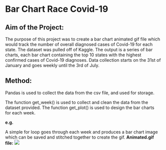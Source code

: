 # **Bar Chart Race Covid-19**
## Aim of the Project:
 The purpose of this project was to create a bar chart animated gif file which would track the number of overall diagnosed cases of Covid-19 for each state.
 The dataset was pulled off of Kaggle. The output is a series of bar charts, each bar chart containing the top 10 states with the highest confirmed cases of Covid-19 diagnoses.
 Data collection starts on the 31st of January and goes weekly until the 3rd of July.
 
 ## Method:
 Pandas is used to collect the data from the csv file, and used for storage.
 
 The function get_week() is used to collect and clean the data from the dataset provided.
 The function get_plot() is used to design the bar charts for each week.
 
 **e.g.**

 
 A simple for loop goes through each week and produces a bar chart image which can be saved and stitched together to create the gif.
 **Animated.gif file:**
 ![](https://github.com/danielbsimpson/Bar-Chart-Race-Covid-19/tree/master/Images%20Folder/Bar_Chart_Animation.gif)
